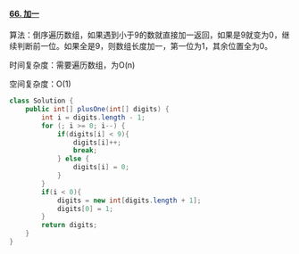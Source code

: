 #### [66. 加一](https://leetcode-cn.com/problems/plus-one/)

算法：倒序遍历数组，如果遇到小于9的数就直接加一返回，如果是9就变为0，继续判断前一位。如果全是9，则数组长度加一，第一位为1，其余位置全为0。

时间复杂度：需要遍历数组，为O(n)

空间复杂度：O(1)

```java
class Solution {
    public int[] plusOne(int[] digits) {
        int i = digits.length - 1;
        for (; i >= 0; i--) {
            if(digits[i] < 9){
                digits[i]++;
                break;
            } else {
                digits[i] = 0;
            }
        }
        if(i < 0){
            digits = new int[digits.length + 1];
            digits[0] = 1;
        }
        return digits;
    }
}
```

